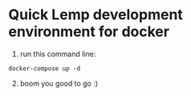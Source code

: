 ﻿# Quick Lemp development environment for docker
 
1. run this command line:
```
docker-compose up -d
```

2. boom you good to go :)
